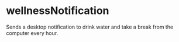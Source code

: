 # wellnessNotification

Sends a desktop notification to drink water and take a break from the computer every hour.
